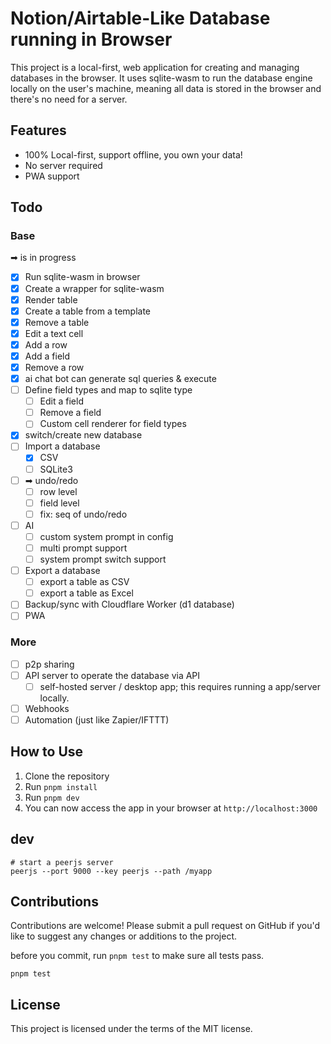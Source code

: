 # Notion/Airtable-Like Database running in Browser

This project is a local-first, web application for creating and managing databases in the browser. It uses sqlite-wasm to run the database engine locally on the user's machine, meaning all data is stored in the browser and there's no need for a server.

## Features

- 100% Local-first, support offline, you own your data!
- No server required
- PWA support

## Todo

### Base

➡ is in progress

- [x] Run sqlite-wasm in browser
- [x] Create a wrapper for sqlite-wasm
- [x] Render table
- [x] Create a table from a template
- [x] Remove a table
- [x] Edit a text cell
- [x] Add a row
- [x] Add a field
- [x] Remove a row
- [x] ai chat bot can generate sql queries & execute
- [ ] Define field types and map to sqlite type
  - [ ] Edit a field
  - [ ] Remove a field
  - [ ] Custom cell renderer for field types
- [x] switch/create new database
- [ ] Import a database
  - [x] CSV
  - [ ] SQLite3
- [ ] ➡ undo/redo
  - [ ] row level
  - [ ] field level
  - [ ] fix: seq of undo/redo
- [ ] AI
  - [ ] custom system prompt in config
  - [ ] multi prompt support
  - [ ] system prompt switch support
- [ ] Export a database
  - [ ] export a table as CSV
  - [ ] export a table as Excel
- [ ] Backup/sync with Cloudflare Worker (d1 database)
- [ ] PWA

### More

- [ ] p2p sharing
- [ ] API server to operate the database via API
  - [ ] self-hosted server / desktop app; this requires running a app/server locally.
- [ ] Webhooks
- [ ] Automation (just like Zapier/IFTTT)

## How to Use

1. Clone the repository
2. Run `pnpm install`
3. Run `pnpm dev`
4. You can now access the app in your browser at `http://localhost:3000`


## dev
```
# start a peerjs server
peerjs --port 9000 --key peerjs --path /myapp

```

## Contributions

Contributions are welcome! Please submit a pull request on GitHub if you'd like to suggest any changes or additions to the project.

before you commit, run `pnpm test` to make sure all tests pass.

```
pnpm test
```

## License

This project is licensed under the terms of the MIT license.
